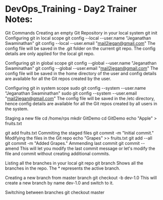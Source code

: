 # DevOps_Training - Day2 Trainer Notes:
Git Commands
Creating an empty Git Repository in your local system
git init
Configuring git in local scope
git config --local --user.name "Jeganathan Swaminathan"
git config --local --user.email "mail2jegan@gmail.com"
The config file will be saved in the .git folder on the current git repo. The config details are only applied for the local git repo.

Configuring git in global scope
git config --global --user.name "Jeganathan Swaminathan"
git config --global --user.email "mail2jegan@gmail.com"
The config file will be saved in the home directory of the user and config details are available for all the Git repos created by the user.

Configuring git in system scope
sudo git config --system --user.name "Jeganathan Swaminathan"
sudo git config --system --user.email "mail2jegan@gmail.com"
The config file will be saved in the /etc directory, hence config details are available for all the Git repos created by all users in the system.

Staging a new file
cd /home/rps
mkdir GitDemo
cd GitDemo
echo "Apple" > fruits.txt

git add fruits.txt
Commiting the staged files
git commit -m "Initial commit."
Modifying the files in the Git repo
echo "Grapes" >> fruits.txt
git add --all
git commit -m "Added Grapes."
Ammending last commit
git commit --amend
This will let you modify the last commit message or let's modify the file and commit without creating additional commits.

Listing all the branches in your local git repo
git branch
Shows all the branches in the repo. The * represents the active branch.

Creating a new branch from master branch
git checkout -b dev-1.0
This will create a new branch by name dev-1.0 and switch to it.

Switching between branches
git checkout master
